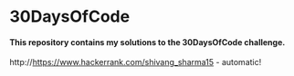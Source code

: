 # 30DaysOfCode
#### This repository contains my solutions to the **30DaysOfCode** challenge.
http://https://www.hackerrank.com/shivang_sharma15 - automatic!


